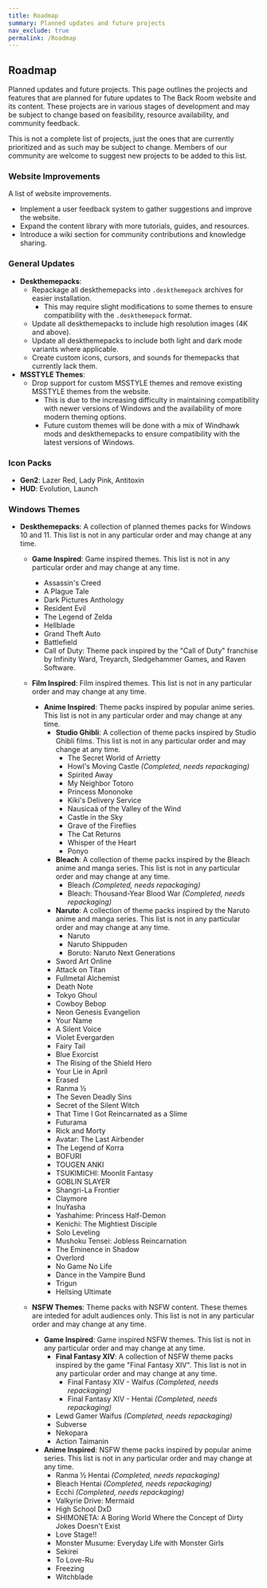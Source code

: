 ```yaml
---
title: Roadmap
summary: Planned updates and future projects
nav_exclude: true
permalink: /Roadmap
---
```


## Roadmap

Planned updates and future projects.
This page outlines the projects and features that are planned for future updates to The Back Room website and its content. These projects are in various stages of development and may be subject to change based on feasibility, resource availability, and community feedback.

This is not a complete list of projects, just the ones that are currently prioritized and as such may be subject to change. Members of our community are welcome to suggest new projects to be added to this list.

### Website Improvements

A list of website improvements.

- Implement a user feedback system to gather suggestions and improve the website.
- Expand the content library with more tutorials, guides, and resources.
- Introduce a wiki section for community contributions and knowledge sharing.

### General Updates

- **Deskthemepacks**:
  - Repackage all deskthemepacks into `.deskthemepack` archives for easier installation.
    - This may require slight modifications to some themes to ensure compatibility with the `.deskthemepack` format.
  - Update all deskthemepacks to include high resolution images (4K and above).
  - Update all deskthemepacks to include both light and dark mode variants where applicable.
  - Create custom icons, cursors, and sounds for themepacks that currently lack them.
- **MSSTYLE Themes**:
  - Drop support for custom MSSTYLE themes and remove existing MSSTYLE themes from the website.
    - This is due to the increasing difficulty in maintaining compatibility with newer versions of Windows and the availability of more modern theming options.
    - Future custom themes will be done with a mix of Windhawk mods and deskthemepacks to ensure compatibility with the latest versions of Windows.

### Icon Packs

- **Gen2**: Lazer Red, Lady Pink, Antitoxin
- **HUD**: Evolution, Launch

### Windows Themes

- **Deskthemepacks**: A collection of planned themes packs for Windows 10 and 11. This list is not in any particular order and may change at any time.
  - **Game Inspired**: Game inspired themes. This list is not in any particular order and may change at any time.
    - Assassin's Creed
    - A Plague Tale
    - Dark Pictures Anthology
    - Resident Evil
    - The Legend of Zelda
    - Hellblade
    - Grand Theft Auto
    - Battlefield
    - Call of Duty: Theme pack inspired by the "Call of Duty" franchise by Infinity Ward, Treyarch, Sledgehammer Games, and Raven Software.
  - **Film Inspired**: Film inspired themes. This list is not in any particular order and may change at any time.
    - **Anime Inspired**: Theme packs inspired by popular anime series. This list is not in any particular order and may change at any time.
      - **Studio Ghibli**: A collection of theme packs inspired by Studio Ghibli films. This list is not in any particular order and may change at any time.
        - The Secret World of Arrietty
        - Howl's Moving Castle *(Completed, needs repackaging)*
        - Spirited Away
        - My Neighbor Totoro
        - Princess Mononoke
        - Kiki's Delivery Service
        - Nausicaä of the Valley of the Wind
        - Castle in the Sky
        - Grave of the Fireflies
        - The Cat Returns
        - Whisper of the Heart
        - Ponyo
      - **Bleach**: A collection of theme packs inspired by the Bleach anime and manga series. This list is not in any particular order and may change at any time.
        - Bleach *(Completed, needs repackaging)*
        - Bleach: Thousand-Year Blood War *(Completed, needs repackaging)*
      - **Naruto**: A collection of theme packs inspired by the Naruto anime and manga series. This list is not in any particular order and may change at any time.
        - Naruto
        - Naruto Shippuden
        - Boruto: Naruto Next Generations
      - Sword Art Online
      - Attack on Titan
      - Fullmetal Alchemist
      - Death Note
      - Tokyo Ghoul
      - Cowboy Bebop
      - Neon Genesis Evangelion
      - Your Name
      - A Silent Voice
      - Violet Evergarden
      - Fairy Tail
      - Blue Exorcist
      - The Rising of the Shield Hero
      - Your Lie in April
      - Erased
      - Ranma ½
      - The Seven Deadly Sins
      - Secret of the Silent Witch
      - That Time I Got Reincarnated as a Slime
      - Futurama
      - Rick and Morty
      - Avatar: The Last Airbender
      - The Legend of Korra
      - BOFURI
      - TOUGEN ANKI
      - TSUKIMICHI: Moonlit Fantasy
      - GOBLIN SLAYER
      - Shangri-La Frontier
      - Claymore
      - InuYasha
      - Yashahime: Princess Half-Demon
      - Kenichi: The Mightiest Disciple
      - Solo Leveling
      - Mushoku Tensei: Jobless Reincarnation
      - The Eminence in Shadow
      - Overlord
      - No Game No Life
      - Dance in the Vampire Bund
      - Trigun
      - Hellsing Ultimate

  - **NSFW Themes**: Theme packs with NSFW content. These themes are inteded for adult audiences only. This list is not in any particular order and may change at any time.
    - **Game Inspired**: Game inspired NSFW themes. This list is not in any particular order and may change at any time.
      - **Final Fantasy XIV**: A collection of NSFW theme packs inspired by the game "Final Fantasy XIV". This list is not in any particular order and may change at any time.
        - Final Fantasy XIV - Waifus *(Completed, needs repackaging)*
        - Final Fantasy XIV - Hentai *(Completed, needs repackaging)*
      - Lewd Gamer Waifus *(Completed, needs repackaging)*
      - Subverse
      - Nekopara
      - Action Taimanin
    - **Anime Inspired**: NSFW theme packs inspired by popular anime series. This list is not in any particular order and may change at any time.
      - Ranma ½ Hentai *(Completed, needs repackaging)*
      - Bleach Hentai *(Completed, needs repackaging)*
      - Ecchi *(Completed, needs repackaging)*
      - Valkyrie Drive: Mermaid
      - High School DxD
      - SHIMONETA: A Boring World Where the Concept of Dirty Jokes Doesn't Exist
      - Love Stage!!
      - Monster Musume: Everyday Life with Monster Girls
      - Sekirei
      - To Love-Ru
      - Freezing
      - Witchblade